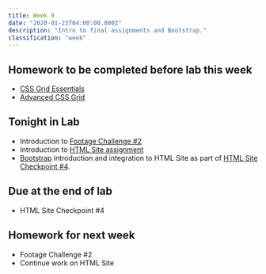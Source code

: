 ```yaml
---
title: Week 9
date: "2020-01-23T04:00:00.000Z"
description: "Intro to final assignments and Bootstrap."
classification: "week"
---
```


## Homework to be completed before lab this week

- <a href="https://www.codecademy.com/courses/learn-css/lessons/css-grid-i/exercises/grid-intro" target="_blank">CSS Grid Essentials</a>
- <a href="https://www.codecademy.com/courses/learn-css/lessons/css-grid-ii/exercises/introduction-css-grid-ii" target="_blank">Advanced CSS Grid</a>

## Tonight in Lab

- Introduction to <a href="/footage-challenge-two/">Footage Challenge #2</a>
- Introduction to <a href="/final-html-site/">HTML Site assignment</a>
- <a href="https://getbootstrap.com/" target="_blank">Bootstrap</a> introduction and integration to HTML Site as part of <a href="/html-checkpoint-four/">HTML Site Checkpoint #4</a>.

## Due at the end of lab

- HTML Site Checkpoint #4

## Homework for next week

- Footage Challenge #2
- Continue work on HTML Site
